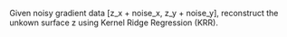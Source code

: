 Given noisy gradient data [z_x + noise_x, z_y + noise_y], reconstruct the unkown surface z using Kernel Ridge Regression (KRR). 
